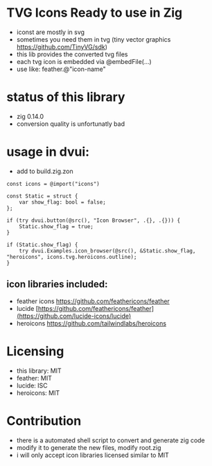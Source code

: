 # TVG Icons Ready to use in Zig

- iconst are mostly in svg
- sometimes you need them in tvg (tiny vector graphics https://github.com/TinyVG/sdk)
- this lib provides the converted tvg files
- each tvg icon is embedded via @embedFile(...)
- use like: feather.@"icon-name"

# status of this library

- zig 0.14.0
- conversion quality is unfortunatly bad

# usage in dvui:
- add to build.zig.zon
```zig
const icons = @import("icons")

const Static = struct {
    var show_flag: bool = false;
};

if (try dvui.button(@src(), "Icon Browser", .{}, .{})) {
    Static.show_flag = true;
}

if (Static.show_flag) {
    try dvui.Examples.icon_browser(@src(), &Static.show_flag, "heroicons", icons.tvg.heroicons.outline);
}
```

## icon libraries included:

- feather icons https://github.com/feathericons/feather
- lucide [https://github.com/feathericons/feather](https://github.com/lucide-icons/lucide)
- heroicons https://github.com/tailwindlabs/heroicons

# Licensing

- this library: MIT
- feather: MIT
- lucide: ISC
- heroicons: MIT

# Contribution

- there is a automated shell script to convert and generate zig code
- modify it to generate the new files, modify root.zig
- i will only accept icon libraries licensed similar to MIT
